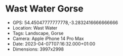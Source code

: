 # Wast Water Gorse

- GPS: 54.45047777777778,-3.2832416666666666
- Location: Wast Water
- Tags: Landscape, Gorse
- Camera: Apple iPhone 14 Pro Max
- Date: 2023-04-07T07:16:32.000+01:00
- Dimensions: 3997x2998

